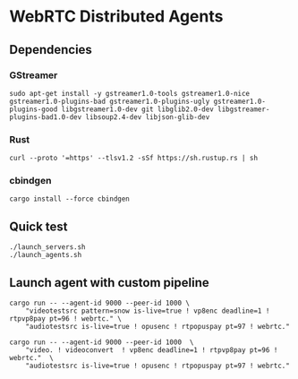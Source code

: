 # WebRTC Distributed Agents

## Dependencies

### GStreamer
```
sudo apt-get install -y gstreamer1.0-tools gstreamer1.0-nice gstreamer1.0-plugins-bad gstreamer1.0-plugins-ugly gstreamer1.0-plugins-good libgstreamer1.0-dev git libglib2.0-dev libgstreamer-plugins-bad1.0-dev libsoup2.4-dev libjson-glib-dev
```

### Rust
```
curl --proto '=https' --tlsv1.2 -sSf https://sh.rustup.rs | sh

```

### cbindgen
```
cargo install --force cbindgen
```

## Quick test
```
./launch_servers.sh
./launch_agents.sh
```

## Launch agent with custom pipeline
```
cargo run -- --agent-id 9000 --peer-id 1000 \
    "videotestsrc pattern=snow is-live=true ! vp8enc deadline=1 ! rtpvp8pay pt=96 ! webrtc." \
    "audiotestsrc is-live=true ! opusenc ! rtpopuspay pt=97 ! webrtc."
```

```
cargo run -- --agent-id 9000 --peer-id 1000  \
    "video. ! videoconvert  ! vp8enc deadline=1 ! rtpvp8pay pt=96 ! webrtc."  \
    "audiotestsrc is-live=true ! opusenc ! rtpopuspay pt=97 ! webrtc."
```
